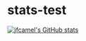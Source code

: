 # stats-test

[![jfcamel's GitHub stats](https://github-readme-stats.vercel.app/api?username=jfcamel&count_private=true)](https://github.com/anuraghazra/github-readme-stats)
